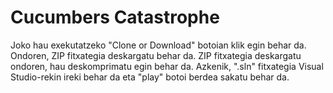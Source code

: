 # Cucumbers Catastrophe
Joko hau exekutatzeko "Clone or Download" botoian klik egin behar da. Ondoren, ZIP fitxategia deskargatu behar da. ZIP fitxategia deskargatu ondoren, hau deskomprimatu egin behar da. Azkenik, ".sln" fitxategia Visual Studio-rekin ireki behar da eta "play" botoi berdea sakatu behar da.
